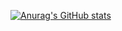 [![Anurag's GitHub stats](https://github-readme-stats.vercel.app/api?username=pt-hieu&count_private=true&show_icons=true&theme=dracula)](https://github.com/anuraghazra/github-readme-stats)

